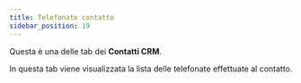 ```yaml
---
title: Telefonate contatto
sidebar_position: 19
---
```


Questa è una delle tab dei **Contatti CRM**.

In questa tab viene visualizzata la lista delle telefonate effettuate al contatto.
